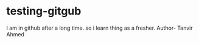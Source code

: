 # testing-gitgub
I am in github after a long time. so i learn thing as a fresher.
Author- Tanvir Ahmed
